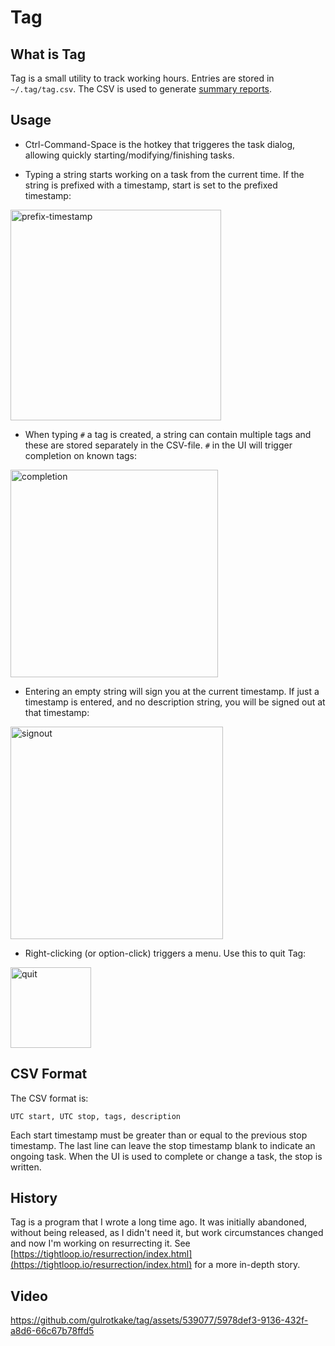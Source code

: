 # Tag

## What is Tag

Tag is a small utility to track working hours. Entries are stored in `~/.tag/tag.csv`. The CSV is used to generate [summary reports](https://github.com/gulrotkake/tag-report). 

## Usage

- Ctrl-Command-Space is the hotkey that triggeres the task dialog, allowing quickly starting/modifying/finishing tasks.

- Typing a string starts working on a task from the current time. If the string is prefixed with a timestamp, start is set to the prefixed timestamp:

<img width="337" alt="prefix-timestamp" src="https://github.com/gulrotkake/tag/assets/539077/cd64efe8-350b-4a56-a718-8a7526c139e5">

- When typing `#` a tag is created, a string can contain multiple tags and these are stored separately in the CSV-file. `#` in the UI will trigger completion on known tags:

<img width="332" alt="completion" src="https://github.com/gulrotkake/tag/assets/539077/30f99bd3-2298-400d-bc1b-8267844a8af2">

- Entering an empty string will sign you at the current timestamp. If just a timestamp is entered, and no description string, you will be signed out at that timestamp:

<img width="340" alt="signout" src="https://github.com/gulrotkake/tag/assets/539077/f8d2d09e-5347-48fc-93f9-fca914908369">

- Right-clicking (or option-click) triggers a menu. Use this to quit Tag:

<img width="129" alt="quit" src="https://github.com/gulrotkake/tag/assets/539077/bc1de7af-11c3-44fd-bd0f-f471e85c7b8f">

## CSV Format

The CSV format is:

```
UTC start, UTC stop, tags, description
```

Each start timestamp must be greater than or equal to the previous stop timestamp. The last line can leave the stop timestamp blank to indicate an ongoing task. When the UI is used to complete or change a task, the stop is written. 

## History

Tag is a program that I wrote a long time ago. It was initially abandoned, without being released, as I didn't need it, but work circumstances changed and now I'm working on resurrecting it. See [https://tightloop.io/resurrection/index.html](https://tightloop.io/resurrection/index.html) for a more in-depth story.

## Video

https://github.com/gulrotkake/tag/assets/539077/5978def3-9136-432f-a8d6-66c67b78ffd5
